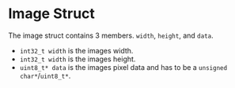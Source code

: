 # Image Struct

The image struct contains 3 members. `width`, `height`, and `data`.

- `int32_t width` is the images width.
- `int32_t width` is the images height.
- `uint8_t* data` is the images pixel data and has to be a `unsigned char*`/`uint8_t*`.